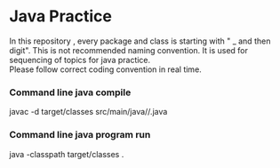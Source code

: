 <h1>Java Practice</h1>

In this repository , every package and class is starting with " _ and then digit".
This is not recommended naming convention. It is used for sequencing of topics for java practice.  
Please follow correct coding convention in real time.

<h3>Command line java compile</h3>
javac -d target/classes src/main/java/<package_name/(s)>/<classname>.java

<h3>Command line java program run</h3>
java -classpath target/classes <package_name.(s)>.<classname>
